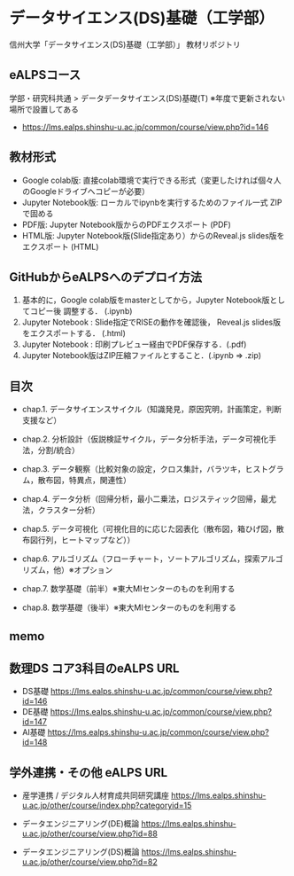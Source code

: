 # データサイエンス(DS)基礎（工学部）

信州大学「データサイエンス(DS)基礎（工学部）」 教材リポジトリ

## eALPSコース

学部・研究科共通 > データデータサイエンス(DS)基礎(T) ※年度で更新されない場所で設置してある

* https://lms.ealps.shinshu-u.ac.jp/common/course/view.php?id=146


## 教材形式

* Google colab版: 直接colab環境で実行できる形式（変更したければ個々人のGoogleドライブへコピーが必要）
* Jupyter Notebook版: ローカルでipynbを実行するためのファイル一式 ZIPで固める
* PDF版: Jupyter Notebook版からのPDFエクスポート (PDF)
* HTML版: Jupyter Notebook版(Slide指定あり）からのReveal.js slides版をエクスポート (HTML)

## GitHubからeALPSへのデプロイ方法

1. 基本的に，Google colab版をmasterとしてから，Jupyter Notebook版としてコピー後 調整する． (.ipynb)
2. Jupyter Notebook : Slide指定でRISEの動作を確認後， Reveal.js slides版をエクスポートする． (.html)
3. Jupyter Notebook : 印刷プレビュー経由でPDF保存する．(.pdf)
4. Jupyter Notebook版はZIP圧縮ファイルとすること．(.ipynb ⇒ .zip)

## 目次

* chap.1. データサイエンスサイクル（知識発見，原因究明，計画策定，判断支援など）
* chap.2. 分析設計（仮説検証サイクル，データ分析⼿法，データ可視化⼿法，分割/統合）
* chap.3. データ観察（比較対象の設定，クロス集計，バラツキ，ヒストグラム，散布図，特異点，関連性）
* chap.4. データ分析（回帰分析，最小二乗法，ロジスティック回帰，最尤法，クラスター分析）
* chap.5. データ可視化（可視化目的に応じた図表化（散布図，箱ひげ図，散布図行列，ヒートマップなど））
* chap.6. アルゴリズム（フローチャート，ソートアルゴリズム，探索アルゴリズム，他）※オプション

* chap.7. 数学基礎（前半）※東大MIセンターのものを利用する
* chap.8. 数学基礎（後半）※東大MIセンターのものを利用する


## memo

## 数理DS コア3科目のeALPS URL

* DS基礎 https://lms.ealps.shinshu-u.ac.jp/common/course/view.php?id=146
* DE基礎 https://lms.ealps.shinshu-u.ac.jp/common/course/view.php?id=147
* AI基礎 https://lms.ealps.shinshu-u.ac.jp/common/course/view.php?id=148

## 学外連携・その他 eALPS URL

* 産学連携 / デジタル人材育成共同研究講座
https://lms.ealps.shinshu-u.ac.jp/other/course/index.php?categoryid=15

* データエンジニアリング(DE)概論
https://lms.ealps.shinshu-u.ac.jp/other/course/view.php?id=88

* データエンジニアリング(DS)概論
https://lms.ealps.shinshu-u.ac.jp/other/course/view.php?id=82


